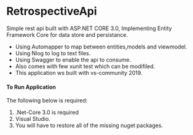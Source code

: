 # RetrospectiveApi
Simple rest api built with ASP.NET CORE 3.0, Implementing Entity Framework Core for data store and persistance.
<ul>
<li>Using Automapper to map between entities,models and viewmodel.</li>
<li>Using Nlog to log to text files.</li>
<li>Using Swagger to enable the api to consume.</li>
<li>Also comes with few xunit test which can be modifiled.</li>
<li>This application ws built with vs-community 2019.</li>
</ul>

<h4> To Run Application</h4>
<p>The following below is required:</p>
<ol>
<li>.Net-Core 3.0 is required</li>
<li>Visual Studio.</li>
<li>You will have to restore all of the missing nuget packages.</li>
</ol>

